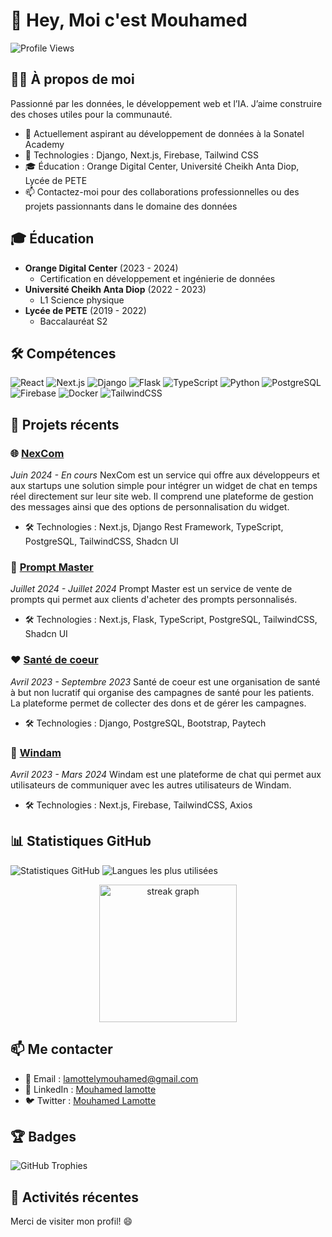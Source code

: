 # 👋 Hey, Moi c'est Mouhamed

![Profile Views](https://komarev.com/ghpvc/?username=mouhamedlamotte&color=blue)

## 🧑‍💻 À propos de moi

Passionné par les données, le développement web et l’IA. J’aime construire des choses utiles pour la communauté.

- 🌱 Actuellement aspirant au développement de données à la Sonatel Academy
- 💬 Technologies : Django, Next.js, Firebase, Tailwind CSS
- 🎓 Éducation : Orange Digital Center, Université Cheikh Anta Diop, Lycée de PETE
- 📫 Contactez-moi pour des collaborations professionnelles ou des projets passionnants dans le domaine des données

## 🎓 Éducation

- **Orange Digital Center** (2023 - 2024)
  - Certification en développement et ingénierie de données
- **Université Cheikh Anta Diop** (2022 - 2023)
  - L1 Science physique
- **Lycée de PETE** (2019 - 2022)
  - Baccalauréat S2

## 🛠️ Compétences

![React](https://img.shields.io/badge/-React-61DAFB?style=flat-square&logo=react&logoColor=black)
![Next.js](https://img.shields.io/badge/-Next.js-000000?style=flat-square&logo=next.js&logoColor=white)
![Django](https://img.shields.io/badge/-Django-092E20?style=flat-square&logo=django&logoColor=white)
![Flask](https://img.shields.io/badge/-Flask-000000?style=flat-square&logo=flask&logoColor=white)
![TypeScript](https://img.shields.io/badge/-TypeScript-3178C6?style=flat-square&logo=typescript&logoColor=white)
![Python](https://img.shields.io/badge/-Python-3776AB?style=flat-square&logo=python&logoColor=white)
![PostgreSQL](https://img.shields.io/badge/-PostgreSQL-336791?style=flat-square&logo=postgresql&logoColor=white)
![Firebase](https://img.shields.io/badge/-Firebase-FFCA28?style=flat-square&logo=firebase&logoColor=black)
![Docker](https://img.shields.io/badge/-Docker-2496ED?style=flat-square&logo=docker&logoColor=white)
![TailwindCSS](https://img.shields.io/badge/-TailwindCSS-38B2AC?style=flat-square&logo=tailwind-css&logoColor=white)

## 🚀 Projets récents

### 🌐 [NexCom](https://github.com/MouhamedLamotte/NexCom)
*Juin 2024 - En cours*
NexCom est un service qui offre aux développeurs et aux startups une solution simple pour intégrer un widget de chat en temps réel directement sur leur site web. Il comprend une plateforme de gestion des messages ainsi que des options de personnalisation du widget.

- 🛠️ Technologies : Next.js, Django Rest Framework, TypeScript, PostgreSQL, TailwindCSS, Shadcn UI

### 💬 [Prompt Master](https://github.com/MouhamedLamotte/PromptMaster)
*Juillet 2024 - Juillet 2024*
Prompt Master est un service de vente de prompts qui permet aux clients d'acheter des prompts personnalisés.

- 🛠️ Technologies : Next.js, Flask, TypeScript, PostgreSQL, TailwindCSS, Shadcn UI

### ❤️ [Santé de coeur](https://github.com/MouhamedLamotte/SantedeCoeur)
*Avril 2023 - Septembre 2023*
Santé de coeur est une organisation de santé à but non lucratif qui organise des campagnes de santé pour les patients. La plateforme permet de collecter des dons et de gérer les campagnes.

- 🛠️ Technologies : Django, PostgreSQL, Bootstrap, Paytech

### 💬 [Windam](https://github.com/MouhamedLamotte/Windam)
*Avril 2023 - Mars 2024*
Windam est une plateforme de chat qui permet aux utilisateurs de communiquer avec les autres utilisateurs de Windam.

- 🛠️ Technologies : Next.js, Firebase, TailwindCSS, Axios

## 📊 Statistiques GitHub

![Statistiques GitHub](https://github-readme-stats.vercel.app/api?username=mouhamedlamotte&show_icons=true&theme=radical)
![Langues les plus utilisées](https://github-readme-stats.vercel.app/api/top-langs/?username=mouhamedlamotte&layout=compact&theme=radical)

<div align="center">
  <img src="https://streak-stats.demolab.com?user=mouhamedlamotte&locale=en&mode=daily&theme=dark&hide_border=false&border_radius=5&order=3" height="220" alt="streak graph"  />
</div>

## 📫 Me contacter

- 📧 Email : [lamottelymouhamed@gmail.com](mailto:mouhamedlamotte.dev@gmail.com)
- 💼 LinkedIn : [Mouhamed lamotte](https://www.linkedin.com/in/mouhamedlamotte)
- 🐦 Twitter : [Mouhamed Lamotte](https://twitter.com/mouhamedlamotte)

## 🏆 Badges

![GitHub Trophies](https://github-profile-trophy.vercel.app/?username=mouhamedlamotte&theme=onedark)

## 🔧 Activités récentes

<!--START_SECTION:activity
1. 🎉 Terminé [Nom de l'activité ou du projet]
2. 📝 Édité [Nom du fichier]
END_SECTION:activity-->

Merci de visiter mon profil! 😄
